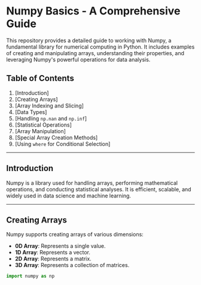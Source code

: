 # Numpy Basics - A Comprehensive Guide

This repository provides a detailed guide to working with Numpy, a fundamental library for numerical computing in Python. It includes examples of creating and manipulating arrays, understanding their properties, and leveraging Numpy's powerful operations for data analysis.

## Table of Contents

1. [Introduction]
2. [Creating Arrays]
3. [Array Indexing and Slicing]
4. [Data Types]
5. [Handling `np.nan` and `np.inf`]
6. [Statistical Operations]
7. [Array Manipulation]
8. [Special Array Creation Methods]
9. [Using `where` for Conditional Selection]

---

## Introduction

Numpy is a library used for handling arrays, performing mathematical operations, and conducting statistical analyses. It is efficient, scalable, and widely used in data science and machine learning.

---

## Creating Arrays

Numpy supports creating arrays of various dimensions:

- **0D Array**: Represents a single value.
- **1D Array**: Represents a vector.
- **2D Array**: Represents a matrix.
- **3D Array**: Represents a collection of matrices.

```python
import numpy as np

```
